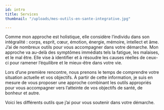 ```yaml
---
id: intro
title: Services
thumbnail: "/uploads/mes-outils-en-sante-integrative.jpg"

---
```

Comme mon approche est holistique, elle considère l’individu dans son intégralité : corps, esprit, cœur, émotion, énergie, mémoire, intellect et âme. J’ai de nombreux outils pour vous accompagner dans votre démarche. Mon approche va au-delà des symptômes immédiats tels la fatigue, les malaises, et le mal être. Elle vise à identifier et à résoudre les causes réelles de ceux-ci pour ramener l’équilibre et le mieux-être dans votre vie.

Lors d’une première rencontre, nous prenons le temps de comprendre votre situation actuelle et vos objectifs. À partir de cette information, je suis en mesure de vous proposer une approche combinant les outils appropriés pour vous accompagner vers l’atteinte de vos objectifs de santé, de bonheur et autre.

Voici les différents outils que j’ai pour vous soutenir dans votre démarche.